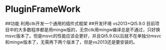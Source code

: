 ﻿# PluginFrameWork
##功能
利用ctk开发一个通用的插件式框架
##开发环境
vs2013+Qt5.9.0 
目前项目中的大多数程序都是用mingw版的，无奈ctk用mingw编译总是不通过，只好换msvc版本了。但是msvc的性能应该会更好，并且Qt5.9.0以后就不在单独分msvc和mingw版本了，无需再下两个版本了，但是vs2013还是要安装的。